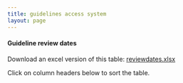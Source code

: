 ```yaml
---
title: guidelines access system
layout: page
---
```


<meta charset="UTF-8">
<meta name="viewport" content="width=device-width, initial-scale=1.0">
<title>CSV Table</title>
<style>
    table {
        border-collapse: collapse;
        width: 90%;
        max-width:800px;
        margin:1em;
    }
    th, td {
        border: 1px solid black;
        padding: 8px;
        text-align: left;
    }
    th {
        background-color: #f2f2f2;
        cursor: pointer;
    }
    .highlight {
        background-color: #fdd;
    }
</style>
<script src="https://code.jquery.com/jquery-3.6.0.min.js"></script>
<script>
    $(document).ready(function() {
        $.ajax({
            url: "../reviewdates.csv",
            dataType: "text",
            success: function(data) {
                createTable(data);
            }
        });
    });

    function createTable(csv) {
        let lines = csv.split("\n");
        let table = $('<table></table>');
        let today = new Date();
        today.setHours(0, 0, 0, 0);

        lines.forEach((line, index) => {
            let row = $('<tr></tr>');
            let cells = line.split(",");
            cells.forEach((cell, cellIndex) => {
                let cellElement = (index === 0) ? $('<th></th>') : $('<td></td>');
                cellElement.text(cell);

                if (index !== 0 && cellIndex === 1) { 
                    let date = new Date(cell);
                    if (date < today) {
                        row.addClass('highlight');
                    }
                }

                row.append(cellElement);
            });
            table.append(row);
        });

        $("body").append(table);
        sortTableOnClick();
    }

    function sortTableOnClick() {
        $('th').click(function() {
            let table = $(this).parents('table');
            let rows = table.find('tr:gt(0)').toArray().sort(comparer($(this).index()));
            this.asc = !this.asc;
            if (!this.asc) {
                rows = rows.reverse();
            }
            table.append(rows);
        });
    }

    function comparer(index) {
        return function(a, b) {
            let valA = getCellValue(a, index);
            let valB = getCellValue(b, index);
            return $.isNumeric(valA) && $.isNumeric(valB) ? valA - valB : valA.toString().localeCompare(valB);
        }
    }

    function getCellValue(row, index) {
        return $(row).children('td').eq(index).text();
    }
</script>


<h4>Guideline review dates</h4>
<p>Download an excel version of this table: <a href="../reviewdates.xlsx">reviewdates.xlsx</a></p>
<p>Click on column headers below to sort the table.</p>

